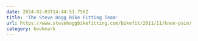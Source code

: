 ```yaml
---
date: 2024-02-03T14:44:51.756Z
title: 'The Steve Hogg Bike Fitting Team'
url: https://www.stevehoggbikefitting.com/bikefit/2011/11/knee-pain/
category: bookmark
---
```

